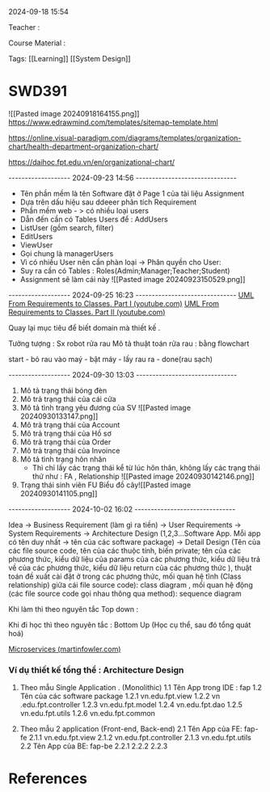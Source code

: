 
2024-09-18 15:54

Teacher : 

Course Material : 

Tags: [[Learning]] [[System Design]]


# SWD391




![[Pasted image 20240918164155.png]]
https://www.edrawmind.com/templates/sitemap-template.html

https://online.visual-paradigm.com/diagrams/templates/organization-chart/health-department-organization-chart/

https://daihoc.fpt.edu.vn/en/organizational-chart/



-------------------  2024-09-23 14:56 -------------------------------
- Tên phần mềm là tên Software đặt ở Page 1 của tài liệu Assignment
- Dựa trên dấu hiệu sau ddeeer phân tích Requirement
- Phần mềm web - > có nhiều loại users
- Dẫn đến cần có Tables Users để : AddUsers
- ListUser (gồm search, filter)
- EditUsers
- ViewUser
- Gọi chung là managerUsers
- Vì có nhiều User nên cần phàn loại -> Phân quyền cho User:
- Suy ra cần có Tables : Roles(Admin;Manager;Teacher;Student)
- Assignment sẽ làm cái này
![[Pasted image 20240923150529.png]]


 

-------------------  2024-09-25 16:23 -------------------------------
[UML From Requirements to Classes. Part I (youtube.com)](https://www.youtube.com/watch?v=P2X9N4-xEvc)
[UML From Requirements to Classes. Part II (youtube.com)](https://www.youtube.com/watch?v=jEtGJPOac6Q)


Quay lại mục tiêu để biết domain mà thiết kế .

Tưởng tượng : Sx robot rửa rau 
Mô tả thuật toán rửa rau   :  bằng flowchart

start - bỏ rau vào maý - bật máy -      lấy rau ra - done(rau sạch)



-------------------  2024-09-30 13:03 -------------------------------
1. Mô tả trạng thái bóng đèn
2. Mô trả trạng thái của cái cửa
3. Mô tả tình trạng yêu đương của SV
   ![[Pasted image 20240930133147.png]]
4. Mô trả trạng thái của Account
5. Mô trả trạng thái của Hồ sơ
6. Mô trả trạng thái của Order
7. Mô trả trạng thái của Invoince
8. Mô tả tình trạng hôn nhân
   - Thì chỉ lấy các trạng thái kể từ lúc hôn thân, không lấy các trạng thái thứ như : FA , Relationship
   ![[Pasted image 20240930142146.png]]
1. Trạng thái sinh viên FU 
    Biểu đồ cây![[Pasted image 20240930141105.png]]



-------------------  2024-10-02 16:02 -------------------------------

Idea -> Business Requirement (làm gì ra tiền) -> User Requirements -> System Requirements -> Architecture Design (1,2,3...Software App. Mỗi app có tên duy nhất -> tên của các software package) -> Detail Design (Tên của các file source code, tên của các thuộc tính, biến private; tên của các phương thức, kiểu dữ liệu của params của các phương thức, kiểu dữ liệu trả về của các phương thức, kiểu dữ liệu return của các phương thức ), thuật toán đề xuất  cài đặt ở trong các phương thức, mối quan hệ tĩnh (Class relationship) giữa cái file source code): class diagram , mối quan hệ động (các file source code gọi nhau thông qua method): sequence diagram

Khi làm thì theo nguyên tắc Top down :

Khi đi học thì theo nguyên tắc : Bottom Up (Học cụ thể, sau đó tổng quát hoá)

[Microservices (martinfowler.com)](https://martinfowler.com/articles/microservices.html)

### Ví dụ thiết kế tổng thể : Architecture Design

1.  Theo mẫu Single Application . (Monolithic)
     1.1 Tên App trong IDE : fap
     1.2 Tên của các software package
        1.2.1 vn.edu.fpt.view
        1.2.2 vn .edu.fpt.controller
        1.2.3 vn.edu.fpt.model
        1.2.4 vn.edu.fpt.dao
        1.2.5 vn.edu.fpt.utils
        1.2.6 vn.edu.fpt.common
         
     
2. Theo mẫu 2 application (Front-end, Back-end)
   2.1 Tên App của FE: fap-fe
     2.1.1 vn.edu.fpt.view
     2.1.2 vn.edu.fpt.controller
     2.1.3 vn.edu.fpt.utils
   2.2 Tên App của BE: fap-be
     2.2.1
     2.2.2
     2.2.3






# References





